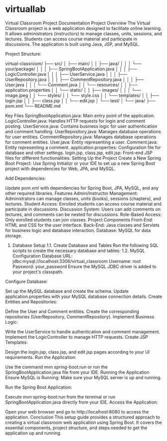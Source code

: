 # virtuallab

Virtual Classroom Project Documentation
Project Overview
The Virtual Classroom project is a web application designed to facilitate online learning. It allows administrators (instructors) to manage classes, units, sessions, and lectures. Students can access course material and participate in discussions. The application is built using Java, JSP, and MySQL.

Project Structure:

virtual-classroom/
├── src/
│   ├── main/
│   │   ├── java/
│   │   │   └── your/package/
│   │   │       ├── SpringBootApplication.java
│   │   │       ├── LogicController.java
│   │   │       ├── UserService.java
│   │   │       ├── UserRepository.java
│   │   │       ├── CommentRepository.java
│   │   │       ├── User.java
│   │   │       └── Comment.java
│   │   └── resources/
│   │       ├── application.properties
│   │       └── static/
│   │           ├── images/
│   │           │   └── image.jpeg
│   │           └── styles/
│   │               └── style.css
│   │       └── templates/
│   │           ├── login.jsp
│   │           ├── class.jsp
│   │           └── edit.jsp
│   └── test/
│       └── java/
├── pom.xml
└── README.md

Key Files
SpringBootApplication.java: Main entry point of the application.
LogicController.java: Handles HTTP requests for login and comment posting.
UserService.java: Contains business logic for user authentication and comment handling.
UserRepository.java: Manages database operations for user entities.
CommentRepository.java: Manages database operations for comment entities.
User.java: Entity representing a user.
Comment.java: Entity representing a comment.
application.properties: Configuration file for database and other settings.
login.jsp, class.jsp, edit.jsp: Front-end JSP files for different functionalities.
Setting Up the Project
Create a New Spring Boot Project: Use Spring Initializr or your IDE to set up a new Spring Boot project with dependencies for Web, JPA, and MySQL.

Add Dependencies:

Update pom.xml with dependencies for Spring Boot, JPA, MySQL, and any other required libraries.
Features
Admin/Instructor Management: Administrators can manage classes, units (books), sessions (chapters), and lectures.
Student Access: Enrolled students can access course material and participate in discussions.
Discussion System: Users can add comments on lectures, and comments can be nested for discussions.
Role-Based Access: Only enrolled students can join classes.
Project Components
Front-End: HTML and CSS for the user interface.
Back-End: Java classes and Servlets for business logic and database interaction.
Database: MySQL for data storage.
1. Database Setup
1.1. Create Database and Tables
Run the following SQL scripts to create the necessary database and tables:
1.2. MySQL Configuration
Database URL: jdbc:mysql://localhost:3306/virtual_classroom
Username: root
Password: your_password
Ensure the MySQL JDBC driver is added to your project's classpath.

Configure Database:

Set up the MySQL database and create the schema.
Update application.properties with your MySQL database connection details.
Create Entities and Repositories:

Define the User and Comment entities.
Create the corresponding repositories (UserRepository, CommentRepository).
Implement Business Logic:

Write the UserService to handle authentication and comment management.
Implement the LogicController to manage HTTP requests.
Create JSP Templates:

Design the login.jsp, class.jsp, and edit.jsp pages according to your UI requirements.
Run the Application:

Use the command mvn spring-boot:run or run the SpringBootApplication.java file from your IDE.
Running the Application
Ensure MySQL is Running: Make sure your MySQL server is up and running.

Run the Spring Boot Application:

Execute mvn spring-boot:run from the terminal or run SpringBootApplication.java directly from your IDE.
Access the Application:

Open your web browser and go to http://localhost:8080 to access the application.
Conclusion
This setup guide provides a structured approach to creating a virtual classroom web application using Spring Boot. It covers the essential components, project structure, and steps needed to get the application up and running.
